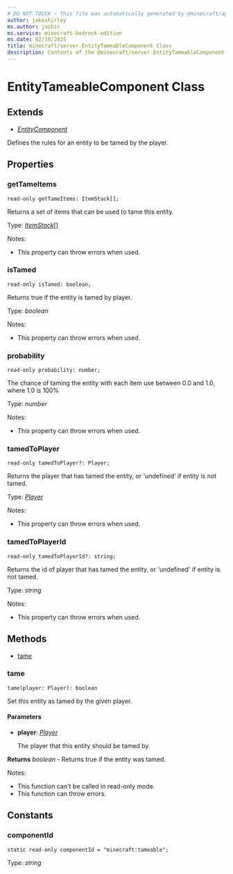 ```yaml
---
# DO NOT TOUCH — This file was automatically generated by @minecraft/api-docs-generator, to report problems file an issue at https://github.com/Mojang/minecraft-scripting-libraries
author: jakeshirley
ms.author: jashir
ms.service: minecraft-bedrock-edition
ms.date: 02/10/2025
title: minecraft/server.EntityTameableComponent Class
description: Contents of the @minecraft/server.EntityTameableComponent class.
---
```

# EntityTameableComponent Class

## Extends
- [*EntityComponent*](EntityComponent.md)

Defines the rules for an entity to be tamed by the player.

## Properties

### **getTameItems**
`read-only getTameItems: ItemStack[];`

Returns a set of items that can be used to tame this entity.

Type: [*ItemStack*](ItemStack.md)[]

Notes:
  - This property can throw errors when used.

### **isTamed**
`read-only isTamed: boolean;`

Returns true if the entity is tamed by player.

Type: *boolean*

Notes:
  - This property can throw errors when used.

### **probability**
`read-only probability: number;`

The chance of taming the entity with each item use between 0.0 and 1.0, where 1.0 is 100%

Type: *number*

Notes:
  - This property can throw errors when used.

### **tamedToPlayer**
`read-only tamedToPlayer?: Player;`

Returns the player that has tamed the entity, or 'undefined' if entity is not tamed.

Type: [*Player*](Player.md)

Notes:
  - This property can throw errors when used.

### **tamedToPlayerId**
`read-only tamedToPlayerId?: string;`

Returns the id of player that has tamed the entity, or 'undefined' if entity is not tamed.

Type: *string*

Notes:
  - This property can throw errors when used.

## Methods
- [tame](#tame)

### **tame**
`
tame(player: Player): boolean
`

Set this entity as tamed by the given player.

#### **Parameters**
- **player**: [*Player*](Player.md)
  
  The player that this entity should be tamed by.

**Returns** *boolean* - Returns true if the entity was tamed.
  
Notes:
- This function can't be called in read-only mode.
- This function can throw errors.

## Constants

### **componentId**
`static read-only componentId = "minecraft:tameable";`

Type: *string*
